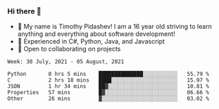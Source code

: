 ### Hi there 👋
- :adult: My name is Timothy Pidashev! I am a 16 year old striving to learn anything and everything about software development!
- :evergreen_tree: Experienced in C#, Python, Java, and Javascript
- 👯 Open to collaborating on projects

<!--START_SECTION:waka-->
```text
Week: 30 July, 2021 - 05 August, 2021

Python       8 hrs 5 mins    ██████████████░░░░░░░░░░░   55.79 % 
C            2 hrs 18 mins   ████░░░░░░░░░░░░░░░░░░░░░   15.97 % 
JSON         1 hr 34 mins    ██▓░░░░░░░░░░░░░░░░░░░░░░   10.81 % 
Properties   57 mins         █▓░░░░░░░░░░░░░░░░░░░░░░░   06.66 % 
Other        26 mins         ▓░░░░░░░░░░░░░░░░░░░░░░░░   03.02 % 
```
<!--END_SECTION:waka-->
